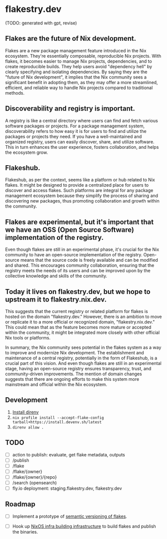 # flakestry.dev

(TODO: generated with gpt, revise)

## Flakes are the future of Nix development.

Flakes are a new package management feature introduced in the Nix ecosystem. They're essentially composable, reproducible Nix projects. With flakes, it becomes easier to manage Nix projects, dependencies, and to create reproducible builds. They help users avoid "dependency hell" by clearly specifying and isolating dependencies. By saying they are the "future of Nix development", it implies that the Nix community sees a significant benefit in adopting them, as they may offer a more streamlined, efficient, and reliable way to handle Nix projects compared to traditional methods.

## Discoverability and registry is important.

A registry is like a central directory where users can find and fetch various software packages or projects. For a package management system, discoverability refers to how easy it is for users to find and utilize the packages or projects they need. If you have a well-maintained and organized registry, users can easily discover, share, and utilize software. This in turn enhances the user experience, fosters collaboration, and helps the ecosystem grow.

## Flakeshub.

Flakeshub, as per the context, seems like a platform or hub related to Nix flakes. It might be designed to provide a centralized place for users to discover and access flakes. Such platforms are integral for any package management ecosystem because they simplify the process of sharing and discovering new packages, thus promoting collaboration and growth within the community.

## Flakes are experimental, but it's important that we have an OSS (Open Source Software) implementation of the registry.

Even though flakes are still in an experimental phase, it's crucial for the Nix community to have an open-source implementation of the registry. Open-source means that the source code is freely available and can be modified and shared. This encourages community collaboration, ensuring that the registry meets the needs of its users and can be improved upon by the collective knowledge and skills of the community.

## Today it lives on flakestry.dev, but we hope to upstream it to flakestry.nix.dev.

This suggests that the current registry or related platform for flakes is hosted on the domain "flakestry.dev." However, there is an ambition to move or replicate it to a more official or recognized domain, "flakestry.nix.dev." This could mean that as the feature becomes more mature or accepted within the community, it might be integrated more closely with other official Nix tools or platforms.

In summary, the Nix community sees potential in the flakes system as a way to improve and modernize Nix development. The establishment and maintenance of a central registry, potentially in the form of Flakeshub, is a crucial part of this vision. And even though flakes are still in an experimental stage, having an open-source registry ensures transparency, trust, and community-driven improvements. The mention of domain changes suggests that there are ongoing efforts to make this system more mainstream and official within the Nix ecosystem.

## Development

1. [Install direnv](https://direnv.net/docs/installation.html)
2. `nix profile install --accept-flake-config tarball+https://install.devenv.sh/latest`
2. `direnv allow .`

## TODO

- [ ] action to publish: evaluate, get flake metadata, outputs
- [ ] /publish
- [ ] /flake
- [ ] /flake/{owner}
- [ ] /flake/{owner}/{repo}
- [ ] /search (opensearch)
- [ ] fly.io deployment: staging.flakestry.dev, flakestry.dev

## Roadmap

- [ ] Implement a prototype of [semantic versioning of flakes](https://github.com/NixOS/rfcs/pull/144).

- [ ] Hook up [NixOS infra building infrastructure](https://nixos.org/community/teams/infrastructure.html) to build flakes and publish the binaries.